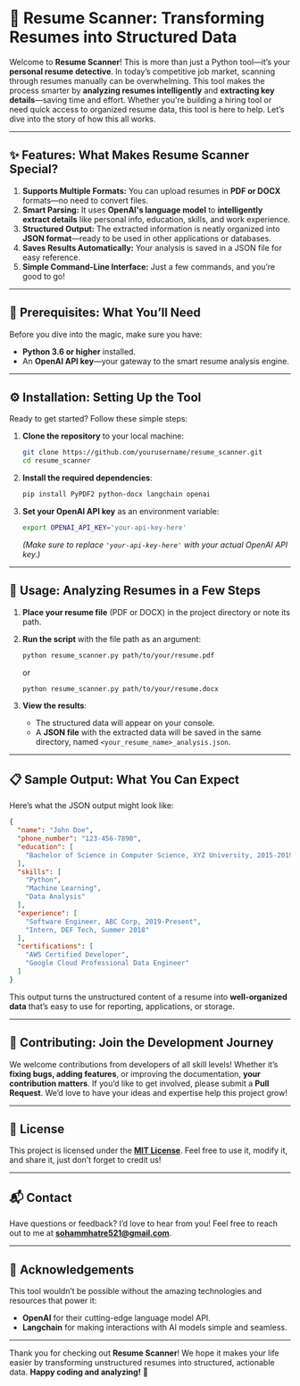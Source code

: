 # 📄 Resume Scanner: Transforming Resumes into Structured Data  

Welcome to **Resume Scanner**! This is more than just a Python tool—it’s your **personal resume detective**. In today’s competitive job market, scanning through resumes manually can be overwhelming. This tool makes the process smarter by **analyzing resumes intelligently** and **extracting key details**—saving time and effort. Whether you're building a hiring tool or need quick access to organized resume data, this tool is here to help. Let’s dive into the story of how this all works.

---

## ✨ Features: What Makes Resume Scanner Special?

1. **Supports Multiple Formats:** You can upload resumes in **PDF or DOCX** formats—no need to convert files.  
2. **Smart Parsing:** It uses **OpenAI's language model** to **intelligently extract details** like personal info, education, skills, and work experience.  
3. **Structured Output:** The extracted information is neatly organized into **JSON format**—ready to be used in other applications or databases.  
4. **Saves Results Automatically:** Your analysis is saved in a JSON file for easy reference.  
5. **Simple Command-Line Interface:** Just a few commands, and you’re good to go!

---

## 🧰 Prerequisites: What You’ll Need  

Before you dive into the magic, make sure you have:
- **Python 3.6 or higher** installed.
- An **OpenAI API key**—your gateway to the smart resume analysis engine.

---

## ⚙️ Installation: Setting Up the Tool  

Ready to get started? Follow these simple steps:  

1. **Clone the repository** to your local machine:
   ```bash
   git clone https://github.com/yourusername/resume_scanner.git
   cd resume_scanner
   ```

2. **Install the required dependencies**:
   ```bash
   pip install PyPDF2 python-docx langchain openai
   ```

3. **Set your OpenAI API key** as an environment variable:
   ```bash
   export OPENAI_API_KEY='your-api-key-here'
   ```
   *(Make sure to replace `'your-api-key-here'` with your actual OpenAI API key.)*

---

## 🚀 Usage: Analyzing Resumes in a Few Steps  

1. **Place your resume file** (PDF or DOCX) in the project directory or note its path.  
2. **Run the script** with the file path as an argument:  
   ```bash
   python resume_scanner.py path/to/your/resume.pdf
   ```
   or  
   ```bash
   python resume_scanner.py path/to/your/resume.docx
   ```

3. **View the results**:  
   - The structured data will appear on your console.
   - A **JSON file** with the extracted data will be saved in the same directory, named `<your_resume_name>_analysis.json`.

---

## 📋 Sample Output: What You Can Expect  

Here’s what the JSON output might look like:

```json
{
  "name": "John Doe",
  "phone_number": "123-456-7890",
  "education": [
    "Bachelor of Science in Computer Science, XYZ University, 2015-2019"
  ],
  "skills": [
    "Python",
    "Machine Learning",
    "Data Analysis"
  ],
  "experience": [
    "Software Engineer, ABC Corp, 2019-Present",
    "Intern, DEF Tech, Summer 2018"
  ],
  "certifications": [
    "AWS Certified Developer",
    "Google Cloud Professional Data Engineer"
  ]
}
```

This output turns the unstructured content of a resume into **well-organized data** that’s easy to use for reporting, applications, or storage.

---

## 🤝 Contributing: Join the Development Journey  

We welcome contributions from developers of all skill levels! Whether it’s **fixing bugs, adding features**, or improving the documentation, **your contribution matters**. If you’d like to get involved, please submit a **Pull Request**. We’d love to have your ideas and expertise help this project grow!

---

## 📄 License  

This project is licensed under the **[MIT License](https://opensource.org/licenses/MIT)**. Feel free to use it, modify it, and share it, just don’t forget to credit us!

---

## 📬 Contact  

Have questions or feedback? I’d love to hear from you! Feel free to reach out to me at **sohammhatre521@gmail.com**.

---

## 🌟 Acknowledgements  

This tool wouldn’t be possible without the amazing technologies and resources that power it:
- **OpenAI** for their cutting-edge language model API.
- **Langchain** for making interactions with AI models simple and seamless.

---

Thank you for checking out **Resume Scanner**! We hope it makes your life easier by transforming unstructured resumes into structured, actionable data. **Happy coding and analyzing!** 🚀
